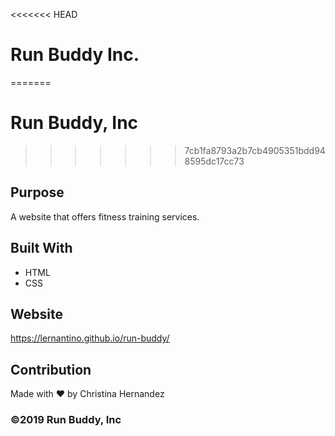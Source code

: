 <<<<<<< HEAD
# Run Buddy Inc.
=======
# Run Buddy, Inc
>>>>>>> 7cb1fa8793a2b7cb4905351bdd948595dc17cc73

## Purpose
A website that offers fitness training services. 

## Built With
* HTML
* CSS

## Website
https://lernantino.github.io/run-buddy/

## Contribution
Made with ❤️ by Christina Hernandez

### ©️2019 Run Buddy, Inc 
